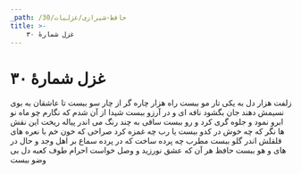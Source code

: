 ```yaml
---
_path: /حافظ-شیرازی/غزلیات/30
title: >-
    غزل شمارهٔ ۳۰
---
```

# غزل شمارهٔ ۳۰

زلفت هزار دل به یکی تار مو ببست
راه هزار چاره گر از چار سو ببست
تا عاشقان به بوی نسیمش دهند جان
بگشود نافه ای و در آرزو ببست
شیدا از آن شدم که نگارم چو ماه نو
ابرو نمود و جلوه گری کرد و رو ببست
ساقی به چند رنگ می اندر پیاله ریخت
این نقش ها نگر که چه خوش در کدو ببست
یا رب چه غمزه کرد صراحی که خون خم
با نعره های قلقلش اندر گلو ببست
مطرب چه پرده ساخت که در پرده سماع
بر اهل وجد و حال در های و هو ببست
حافظ هر آن که عشق نورزید و وصل خواست
احرام طوف کعبه دل بی وضو ببست
